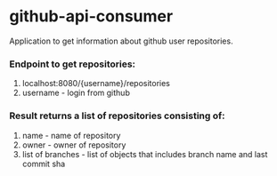 # github-api-consumer
Application to get information about github user repositories. 
### Endpoint to get repositories: 
1. localhost:8080/{username}/repositories
2. username - login from github
 
### Result returns a list of repositories consisting of:
 1. name - name of repository 
 2. owner - owner of repository 
 3. list of branches - list of objects that includes branch name and last commit sha 
